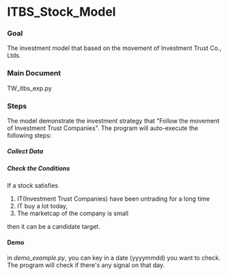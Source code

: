 # ITBS_Stock_Model

### Goal
The investment model that based on the movement of Investment Trust Co., Ltds.

### Main Document
TW_itbs_exp.py

### Steps
The model demonstrate the investment strategy that "Follow the movement of Investment Trust Companies". The program will auto-execute the following steps:

##### Collect Data

##### Check the Conditions
If a stock satisfies 
1. IT(Investment Trust Companies) have been untrading for a long time 
2. IT buy a lot today,
3. The marketcap of the company is small

then it can be a candidate target.

#### Demo
in *demo_example.py*, you can key in a date (yyyymmdd) you want to check. The program will check if there's any signal on that day.
